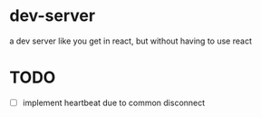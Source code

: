 # dev-server
a dev server like you get in react, but without having to use react

# TODO
- [ ] implement heartbeat due to common disconnect
